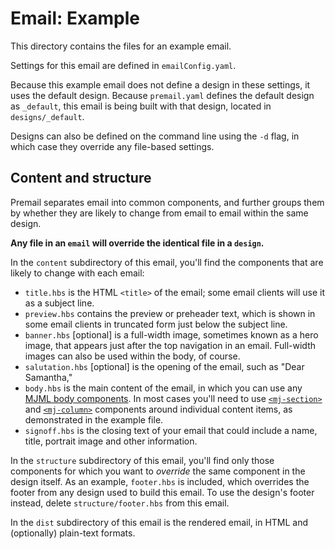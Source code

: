 # Email: Example

This directory contains the files for an example email.

Settings for this email are defined in `emailConfig.yaml`.

Because this example email does not define a design in these settings, it uses
the default design. Because `premail.yaml` defines the default design as
`_default`, this email is being built with that design, located in
`designs/_default`.

Designs can also be defined on the command line using the `-d` flag, in which
case they override any file-based settings.

## Content and structure

Premail separates email into common components, and further groups them by
whether they are likely to change from email to email within the same design.

**Any file in an `email` will override the identical file in a `design`.**

In the `content` subdirectory of this email, you'll find the components that are
likely to change with each email:

- `title.hbs` is the HTML `<title>` of the email; some email clients will use it
  as a subject line.
- `preview.hbs` contains the preview or preheader text, which is shown in some
  email clients in truncated form just below the subject line.
- `banner.hbs` [optional] is a full-width image, sometimes known as a hero
  image, that appears just after the top navigation in an email. Full-width
  images can also be used within the body, of course.
- `salutation.hbs` [optional] is the opening of the email, such as "Dear
  Samantha,"
- `body.hbs` is the main content of the email, in which you can use any
  [MJML body components](https://documentation.mjml.io/#standard-body-components).
  In most cases you'll need to use
  [`<mj-section>`](https://documentation.mjml.io/#mj-section) and
  [`<mj-column>`](https://documentation.mjml.io/#mj-column) components around
  individual content items, as demonstrated in the example file.
- `signoff.hbs` is the closing text of your email that could include a name,
  title, portrait image and other information.

In the `structure` subdirectory of this email, you'll find only those components
for which you want to _override_ the same component in the design itself. As an
example, `footer.hbs` is included, which overrides the footer from any design
used to build this email. To use the design's footer instead, delete
`structure/footer.hbs` from this email.

In the `dist` subdirectory of this email is the rendered email, in HTML and
(optionally) plain-text formats.
